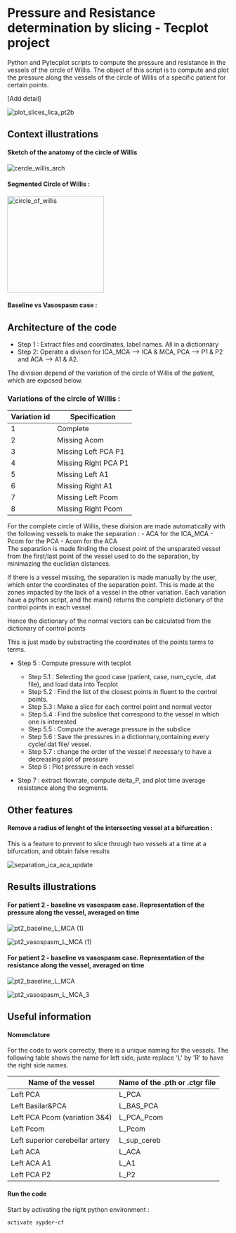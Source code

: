 # Pressure and Resistance determination by slicing - Tecplot project


Python and Pytecplot scripts to compute the pressure and resistance in the vessels of the circle of Willis. The object of this script is to compute and plot the pressure along the vessels 
of the circle of Willis of a specific patient for certain points.

[Add detail]

![plot_slices_lica_pt2b](https://user-images.githubusercontent.com/109392345/182479044-ba92a417-7e28-4e2c-8c7e-d984676c9c31.png)


## Context illustrations

#### Sketch of the anatomy of the circle of Willis

![cercle_willis_arch](https://user-images.githubusercontent.com/109392345/182443114-28fa3a39-a3ca-404c-aeaf-4fab20f74334.png)


#### Segmented Circle of Willis :

<img width="220" alt="circle_of_willis" src="https://user-images.githubusercontent.com/109392345/182442690-a59af0c1-dce3-460e-b07f-73fdb87e9e8f.png">


#### Baseline vs Vasospasm case :


## Architecture of the code

- Step 1 : Extract files and coordinates, label names. All in a dictionnary
- Step 2: Operate a divison for ICA_MCA --> ICA & MCA, PCA --> P1 & P2 and ACA --> A1 & A2.

The division depend of the variation of the circle of Willis of the patient, which are exposed below.
    
### Variations of the circle of Willis :
 | Variation id  | Specification |
| ------------- | ------------- |
| 1  | Complete |
| 2 | Missing Acom  |
| 3  | Missing Left PCA P1  |
| 4 | Missing Right PCA P1  |
| 5  |  Missing Left A1 |
| 6 | Missing Right A1  |
| 7  |  Missing Left Pcom |
| 8 |  Missing Right Pcom  |

For the complete circle of Willis, these division are made automatically with the following vessels to make the separation :
    - ACA for the ICA_MCA
    - Pcom for the PCA
    - Acom for the ACA  
The separation is made finding the closest point of the unsparated vessel from the first/last point of the vessel used to do the separation, by minimazing the euclidian distances.

If there is a vessel missing, the separation is made manually by the user, which enter the coordinates
of the separation point. This is made at the zones impacted by the lack of a vessel in the other variation. Each variation have a python script, and the main() returns 
the complete dictionary of the control points in each vessel.

Hence the dictionary of the normal vectors can be calculated from the dictionary of control points
    
This is just made by substracting the coordinates of the points terms to terms.
- Step 5 : Compute pressure with tecplot
   
   - Step 5.1 : Selecting the good case (patient, case, num_cycle, .dat file), and load data into Tecplot
   - Step 5.2 : Find the list of the closest points in fluent to the control points.
  - Step 5.3 : Make a slice for each control point and normal vector
  - Step 5.4 : Find the subslice that correspond to the vessel in which one is interested
  - Step 5.5 : Compute the average pressure in the subslice
  - Step 5.6 : Save the pressures in a dictionnary,containing every cycle/.dat file/ vessel.
  - Step 5.7 : change the order of the vessel if necessary to have a decreasing plot of pressure
  - Step 6 : Plot pressure in each vessel
        
- Step 7 : extract flowrate, compute delta_P, and plot time average resistance along the segments.
        
## Other features

#### Remove a radius of lenght of the intersecting vessel at a bifurcation :
This is a feature to prevent to slice through two vessels at a time at a bifurcation, and obtain false results

![separation_ica_aca_update](https://user-images.githubusercontent.com/109392345/182442252-4c4e00e2-2c40-4b47-a963-46d48ebea42d.png)

## Results illustrations

#### For patient 2 - baseline vs vasospasm case. Representation of the pressure along the vessel, averaged on time

![pt2_baseline_L_MCA (1)](https://user-images.githubusercontent.com/109392345/182961087-9c1b584c-dee1-48d8-bfd4-c7d40f868c8b.png)

![pt2_vasospasm_L_MCA (1)](https://user-images.githubusercontent.com/109392345/182961116-5e461df0-7ef4-4c81-9dbf-c29e538001a5.png)

#### For patient 2 - baseline vs vasospasm case. Representation of the resistance along the vessel, averaged on time

![pt2_baseline_L_MCA](https://user-images.githubusercontent.com/109392345/182961330-454aafbb-4db5-4976-8a99-73ceb778064a.png)

![pt2_vasospasm_L_MCA_3](https://user-images.githubusercontent.com/109392345/182961356-0d1992da-dc73-4f95-9e05-67c4d198e76e.png)

        
## Useful information

#### Nomenclature
 
For the code to work correctly, there is a unique naming for the vessels. The following table shows the name for left side, juste replace 'L' by 'R' to have the right side names.

| Name of the vessel  | Name of the .pth or .ctgr file |
| ------------- | ------------- |
| Left PCA  | L_PCA |
| Left Basilar&PCA | L_BAS_PCA  |
| Left PCA Pcom (variation 3&4)  | L_PCA_Pcom  |
| Left Pcom | L_Pcom  |
| Left superior cerebellar artery  |  L_sup_cereb |
| Left ACA | L_ACA |
| Left ACA A1  |  L_A1 |
| Left PCA P2 |  L_P2  |

#### Run the code

Start by activating the right python environment :

``` ruby
activate sypder-cf
```



